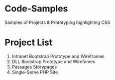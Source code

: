 # Code-Samples
Samples of Projects &amp; Prototyping highlighting CSS

# Project List
1. Intranet Bootstrap Prototype and Wireframes
2. DLL Bootstrap Prototype and Wirefames
3. Passages Storypages
4. Single-Serve PHP Site

